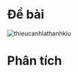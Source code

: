 # Đề bài
![thieucanhlathanhkiu](https://github.com/VanHoang110802/Competitive_Programming/assets/108053955/7a896bf0-7e0c-4555-87d5-cc895f5547ee)

# Phân tích

